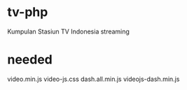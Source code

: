 # tv-php
Kumpulan Stasiun TV Indonesia streaming

# needed
video.min.js
video-js.css
dash.all.min.js
videojs-dash.min.js


